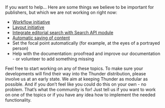 If you want to help… Here are some things we believe to be important for publishers, but which we are not working on right now:
* [Workflow initiative](https://www.drupal.org/node/2721129)
* [Layout initiative](https://www.drupal.org/node/2904129)
* [Integrate editorial search with Search API module](https://www.drupal.org/project/thunder/issues/2899254)
* [Automatic saving of content](https://www.drupal.org/project/thunder/issues/2828088)
* Set the focal point automatically (for example, at the eyes of a portrayed person)
* Help with the documentation: proofread and improve our documentation - or volunteer to add something missing

Feel free to start working on any of these topics. To make sure your developments will find their way into the Thunder distribution, please involve us at an early state. We aim at keeping Thunder as modular as possible.
And if you don’t feel like you could do this on your own - no problem. That’s what the community is for! Just tell us if you want to work on one of the topics or if you have any idea how to implement the needed functionality.

